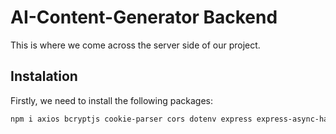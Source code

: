 # AI-Content-Generator Backend

This is where we come across the server side of our project.

## Instalation
Firstly, we need to install the following packages:
```bash
npm i axios bcryptjs cookie-parser cors dotenv express express-async-handler jsonwebtoken mongoose node-cron stripe nodemon

